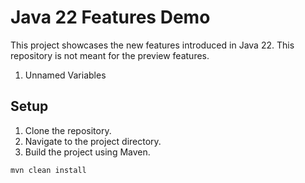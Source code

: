# Java 22 Features Demo

This project showcases the new features introduced in Java 22. This repository is not meant for the preview features.

1. Unnamed Variables

## Setup

1. Clone the repository.
2. Navigate to the project directory.
3. Build the project using Maven.

```bash
mvn clean install
```


